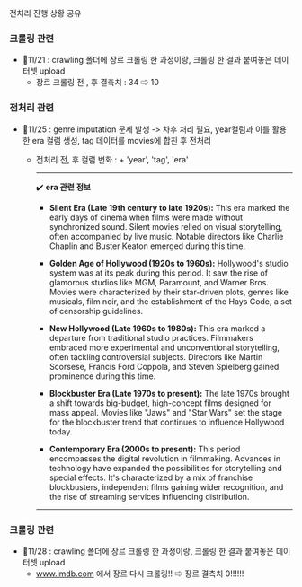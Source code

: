 전처리 진행 상황 공유

### 크롤링 관련
- 📆11/21 : crawling 폴더에 장르 크롤링 한 과정이랑, 크롤링 한 결과 붙여놓은 데이터셋 upload
  - 장르 크롤링 전 , 후 결측치 : 34 ⇨ 10
      
### 전처리 관련
- 📆11/25 : genre imputation 문제 발생 -> 차후 처리 필요, year컬럼과 이를 활용한 era 컬럼 생성, tag 데이터를 movies에 합친 후 전처리
  - 전처리 전, 후 컬럼 변화 : + 'year', 'tag', 'era' <br>
    <hr> 
    
      ✔️ **era 관련 정보**

    - **Silent Era (Late 19th century to late 1920s):** This era marked the early days of cinema when films were made without synchronized sound. Silent movies relied on visual storytelling, often accompanied by live music. Notable directors like Charlie Chaplin and Buster Keaton emerged during this time.

     - **Golden Age of Hollywood (1920s to 1960s):** Hollywood's studio system was at its peak during this period. It saw the rise of glamorous studios like MGM, Paramount, and Warner Bros. Movies were characterized by their star-driven plots, genres like musicals, film noir, and the establishment of the Hays Code, a set of censorship guidelines.

    - **New Hollywood (Late 1960s to 1980s):** This era marked a departure from traditional studio practices. Filmmakers embraced more experimental and unconventional storytelling, often tackling controversial subjects. Directors like Martin Scorsese, Francis Ford Coppola, and Steven Spielberg gained prominence during this time.
     - **Blockbuster Era (Late 1970s to present):** The late 1970s brought a shift towards big-budget, high-concept films designed for mass appeal. Movies like "Jaws" and "Star Wars" set the stage for the blockbuster trend that continues to influence Hollywood today.
      - **Contemporary Era (2000s to present):** This period encompasses the digital revolution in filmmaking. Advances in technology have expanded the possibilities for storytelling and special effects. It's characterized by a mix of franchise blockbusters, independent films gaining wider recognition, and the rise of streaming services influencing distribution.
    <hr> 

### 크롤링 관련
- 📆11/28 : crawling 폴더에 장르 크롤링 한 과정이랑, 크롤링 한 결과 붙여놓은 데이터셋 upload
  - www.imdb.com 에서 장르 다시 크롤링!! ⇨ 장르 결측치 0!!!!!!
    
